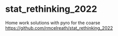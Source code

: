 # stat_rethinking_2022
Home work solutions with pyro for the coarse https://github.com/rmcelreath/stat_rethinking_2022
